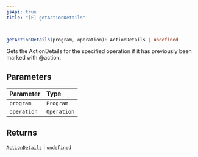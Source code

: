 ```yaml
---
jsApi: true
title: "[F] getActionDetails"

---
```

```ts
getActionDetails(program, operation): ActionDetails | undefined
```

Gets the ActionDetails for the specified operation if it has previously been marked with @action.

## Parameters

| Parameter | Type |
| :------ | :------ |
| `program` | `Program` |
| `operation` | `Operation` |

## Returns

[`ActionDetails`](../interfaces/ActionDetails.md) \| `undefined`
